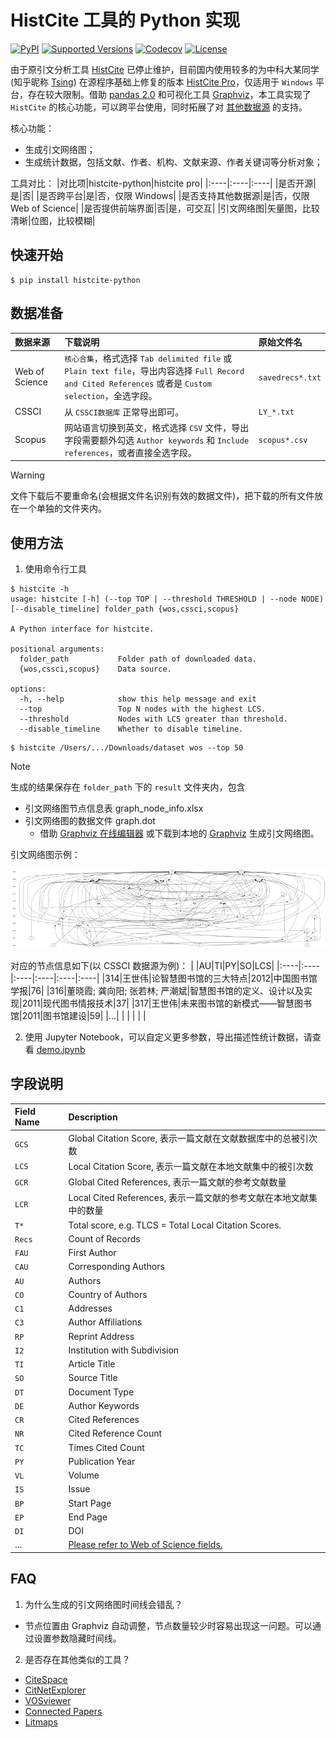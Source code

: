 # HistCite 工具的 Python 实现

[![PyPI](https://img.shields.io/pypi/v/histcite-python)](https://pypi.org/project/histcite-python)
[![Supported Versions](https://img.shields.io/pypi/pyversions/histcite-python.svg)](https://pypi.org/project/histcite-python)
[![Codecov](https://codecov.io/gh/doublessay/histcite-python/graph/badge.svg?token=99V9E2CI1H)](https://codecov.io/gh/doublessay/histcite-python)
[![License](https://img.shields.io/pypi/l/histcite-python.svg)](https://github.com/doublessay/histcite-python/blob/main/LICENSE)

由于原引文分析工具 [HistCite](https://support.clarivate.com/ScientificandAcademicResearch/s/article/HistCite-No-longer-in-active-development-or-officially-supported) 已停止维护，目前国内使用较多的为中科大某同学 (知乎昵称 [Tsing](https://www.zhihu.com/people/wq123)) 在源程序基础上修复的版本 [HistCite Pro](https://zhuanlan.zhihu.com/p/20902898)，仅适用于 `Windows` 平台，存在较大限制。借助 [pandas 2.0](https://pandas.pydata.org/docs/dev/index.html) 和可视化工具 [Graphviz](https://graphviz.org)，本工具实现了 `HistCite` 的核心功能，可以跨平台使用，同时拓展了对 [其他数据源](#数据准备) 的支持。

核心功能：
- 生成引文网络图；
- 生成统计数据，包括文献、作者、机构、文献来源、作者关键词等分析对象；

工具对比：
|对比项|histcite-python|histcite pro|
|:----|:----|:----|
|是否开源|是|否|
|是否跨平台|是|否，仅限 Windows|
|是否支持其他数据源|是|否，仅限 Web of Science|
|是否提供前端界面|否|是，可交互|
|引文网络图|矢量图，比较清晰|位图，比较模糊|

## 快速开始
```console
$ pip install histcite-python
```

## 数据准备
|数据来源|下载说明|原始文件名|
|:----|:----|:----|
|Web of Science|`核心合集`，格式选择 `Tab delimited file` 或 `Plain text file`，导出内容选择 `Full Record and Cited References` 或者是 `Custom selection`，全选字段。|`savedrecs*.txt`|
|CSSCI|从 `CSSCI数据库` 正常导出即可。|`LY_*.txt`|
|Scopus|网站语言切换到英文，格式选择 `CSV` 文件，导出字段需要额外勾选 `Author keywords` 和 `Include references`，或者直接全选字段。|`scopus*.csv`|

> [!WARNING]
> 文件下载后不要重命名(会根据文件名识别有效的数据文件)，把下载的所有文件放在一个单独的文件夹内。

## 使用方法
1. 使用命令行工具
```console
$ histcite -h
usage: histcite [-h] (--top TOP | --threshold THRESHOLD | --node NODE) [--disable_timeline] folder_path {wos,cssci,scopus}

A Python interface for histcite.

positional arguments:
  folder_path           Folder path of downloaded data.
  {wos,cssci,scopus}    Data source.

options:
  -h, --help            show this help message and exit
  --top                 Top N nodes with the highest LCS.
  --threshold           Nodes with LCS greater than threshold.
  --disable_timeline    Whether to disable timeline.
```

```console
$ histcite /Users/.../Downloads/dataset wos --top 50
```

> [!NOTE]
> 生成的结果保存在 `folder_path` 下的 `result` 文件夹内，包含
> - 引文网络图节点信息表 graph_node_info.xlsx
> - 引文网络图的数据文件 graph.dot
>     - 借助 [Graphviz 在线编辑器](http://magjac.com/graphviz-visual-editor/) 或下载到本地的 [Graphviz](https://graphviz.org/) 生成引文网络图。

引文网络图示例：

![](https://raw.githubusercontent.com/doublessay/histcite-python/main/examples/graph.svg)

对应的节点信息如下(以 CSSCI 数据源为例)：
| |AU|TI|PY|SO|LCS|
|:----|:----|:----|:----|:----|:----|
|314|王世伟|论智慧图书馆的三大特点|2012|中国图书馆学报|76|
|316|董晓霞; 龚向阳; 张若林; 严潮斌|智慧图书馆的定义、设计以及实现|2011|现代图书情报技术|37|
|317|王世伟|未来图书馆的新模式——智慧图书馆|2011|图书馆建设|59|
|...| | | | | |

2. 使用 Jupyter Notebook，可以自定义更多参数，导出描述性统计数据，请查看 [demo.ipynb](demo.ipynb)

## 字段说明
|Field Name|Description|
|:----|:----|
|`GCS`|Global Citation Score, 表示一篇文献在文献数据库中的总被引次数|
|`LCS`|Local Citation Score, 表示一篇文献在本地文献集中的被引次数|
|`GCR`|Global Cited References, 表示一篇文献的参考文献数量|
|`LCR`|Local Cited References, 表示一篇文献的参考文献在本地文献集中的数量|
|`T*` |Total score, e.g. TLCS = Total Local Citation Scores.|
|`Recs`|Count of Records|
|`FAU`|First Author|
|`CAU`|Corresponding Authors|
|`AU`|Authors|
|`CO`|Country of Authors|
|`C1`|Addresses|
|`C3`|Author Affiliations|
|`RP`|Reprint Address|
|`I2`|Institution with Subdivision|
|`TI`|Article Title|
|`SO`|Source Title|
|`DT`|Document Type|
|`DE`|Author Keywords|
|`CR`|Cited References|
|`NR`|Cited Reference Count|
|`TC`|Times Cited Count|
|`PY`|Publication Year|
|`VL`|Volume|
|`IS`|Issue|
|`BP`|Start Page|
|`EP`|End Page|
|`DI`|DOI|
|...|[Please refer to Web of Science fields.](https://webofscience.help.clarivate.com/en-us/Content/export-records.htm)|

## FAQ
1. 为什么生成的引文网络图时间线会错乱？
- 节点位置由 Graphviz 自动调整，节点数量较少时容易出现这一问题。可以通过设置参数隐藏时间线。

2. 是否存在其他类似的工具？
- [CiteSpace](https://citespace.podia.com/)
- [CitNetExplorer](https://www.citnetexplorer.nl/)
- [VOSviewer](https://www.vosviewer.com/)
- [Connected Papers](https://www.connectedpapers.com/)
- [Litmaps](https://app.litmaps.com/)
